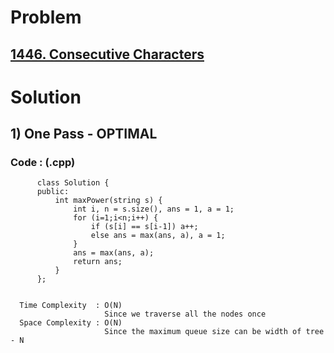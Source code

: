 # Problem

## [1446. Consecutive Characters](https://leetcode.com/problems/consecutive-characters/)


# Solution 

## 1) One Pass - OPTIMAL

       
      
      
   ### Code : (.cpp)
    
          class Solution {
          public:
              int maxPower(string s) {
                  int i, n = s.size(), ans = 1, a = 1;
                  for (i=1;i<n;i++) {
                      if (s[i] == s[i-1]) a++;
                      else ans = max(ans, a), a = 1;
                  }
                  ans = max(ans, a);
                  return ans;
              }
          };

 
      Time Complexity  : O(N) 
                         Since we traverse all the nodes once
      Space Complexity : O(N)
                         Since the maximum queue size can be width of tree - N 
